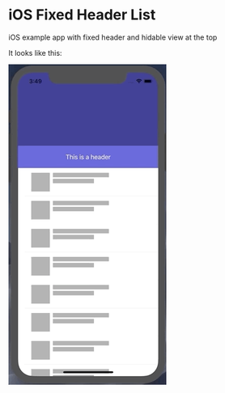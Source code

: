 # iOS Fixed Header List
iOS example app with fixed header and hidable view at the top

It looks like this:

![](Demo.gif)
